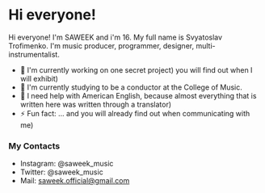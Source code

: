 # Hi everyone!

Hi everyone! I'm SAWEEK and i'm 16. My full name is Svyatoslav Trofimenko. I'm music producer, programmer, designer, multi-instrumentalist.

- 🔭 I'm currently working on one secret project) you will find out when I will exhibit)
- 🌱 I'm currently studying to be a conductor at the College of Music.
- 🤔 I need help with American English, because almost everything that is written here was written through a translator)
- ⚡ Fun fact: ... and you will already find out when communicating with me)
### My Contacts
- Instagram: @saweek_music
- Twitter: @saweek_music
- Mail: saweek.official@gmail.com
